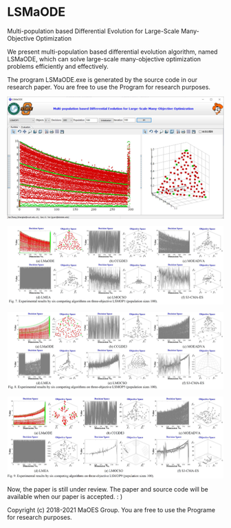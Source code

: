 # LSMaODE
Multi-population based Differential Evolution for Large-Scale Many-Objective Optimization

We present multi-population based differential evolution algorithm, named LSMaODE, which can solve large-scale many-objective optimization problems efficiently and effectively.

The program LSMaODE.exe is generated by the source code in our research paper. You are free to use the Program for research purposes.

![Alt text](https://github.com/MaOEA/LSMaODE/blob/main/Images/1.jpg)

![Alt text](https://github.com/MaOEA/LSMaODE/blob/main/Images/2.jpg)

![Alt text](https://github.com/MaOEA/LSMaODE/blob/main/Images/3.jpg)

![Alt text](https://github.com/MaOEA/LSMaODE/blob/main/Images/4.jpg)

Now, the paper is still under review. The paper and source code will be available when our paper is accepted. : )

Copyright (c) 2018-2021 MaOES Group. You are free to use the Programe for research purposes.

